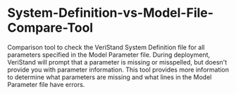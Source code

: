 # System-Definition-vs-Model-File-Compare-Tool
Comparison tool to check the VeriStand System Definition file for all parameters specified in the Model Parameter file. During deployment, VeriStand will prompt that a parameter is missing or misspelled, but doesn't provide you with parameter information. This tool provides more information to determine what parameters are missing and what lines in the Model Parameter file have errors.
